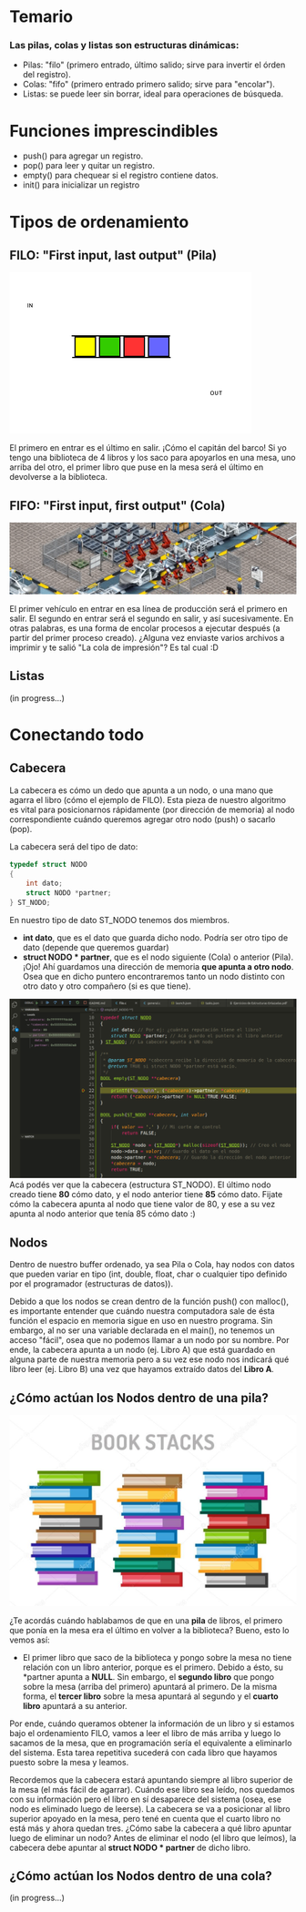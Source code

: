 # Temario

### Las pilas, colas y listas son estructuras dinámicas:
* Pilas: "filo" (primero entrado, último salido; sirve para invertir el órden del registro).
* Colas: "fifo" (primero entrado primero salido; sirve para "encolar").
* Listas: se puede leer sin borrar, ideal para operaciones de búsqueda.

# Funciones imprescindibles
* push() para agregar un registro.
* pop() para leer y quitar un registro.
* empty() para chequear si el registro contiene datos.
* init() para inicializar un registro

# Tipos de ordenamiento
## FILO: "First input, last output" (Pila)
![FILO](https://github.com/Chiqui1234/Pilas-Colas-y-Listas/blob/master/assets/img/pilas-colas-listas/filo.gif)

El primero en entrar es el último en salir. ¡Cómo el capitán del barco!
Si yo tengo una biblioteca de 4 libros y los saco para apoyarlos en una mesa, uno arriba del otro, el primer libro que puse en la mesa será el último en devolverse a la biblioteca.

## FIFO: "First input, first output" (Cola)
![FIFO](https://github.com/Chiqui1234/Pilas-Colas-y-Listas/blob/master/assets/img/pilas-colas-listas/fifo.gif)

El primer vehículo en entrar en esa línea de producción será el primero en salir. El segundo en entrar será el segundo en salir, y así sucesivamente.
En otras palabras, es una forma de encolar procesos a ejecutar después (a partir del primer proceso creado).
¿Alguna vez enviaste varios archivos a imprimir y te salió "La cola de impresión"? Es tal cual :D

## Listas
(in progress...)


# Conectando todo

## Cabecera
La cabecera es cómo un dedo que apunta a un nodo, o una mano que agarra el libro (cómo el ejemplo de FILO). Esta pieza de nuestro algoritmo es vital para posicionarnos rápidamente (por dirección de memoria) al nodo correspondiente cuándo queremos agregar otro nodo (push) o sacarlo (pop).

La cabecera será del tipo de dato:
```c
typedef struct NODO
{
    int dato;
    struct NODO *partner;
} ST_NODO;
```

En nuestro tipo de dato ST_NODO tenemos dos miembros.
* **int dato**, que es el dato que guarda dicho nodo. Podría ser otro tipo de dato (depende que queremos guardar)
* **struct NODO * partner**, que es el nodo siguiente (Cola) o anterior (Pila). ¡Ojo! Ahí guardamos una dirección de memoria **que apunta a otro nodo**. Osea que en dicho puntero encontraremos tanto un nodo distinto con otro dato y otro compañero (si es que tiene).

![Anidación-de-nodos](https://github.com/Chiqui1234/Pilas-Colas-y-Listas/blob/master/assets/img/pilas-colas-listas/anidacionDeNodos.png)
Acá podés ver que la cabecera (estructura ST_NODO). El último nodo creado tiene **80** cómo dato, y el nodo anterior tiene **85** cómo dato. Fijate cómo la cabecera apunta al nodo que tiene valor de 80, y ese a su vez apunta al nodo anterior que tenía 85 cómo dato :)

## Nodos
Dentro de nuestro buffer ordenado, ya sea Pila o Cola, hay nodos con datos que pueden variar en tipo (int, double, float, char o cualquier tipo definido por el programador (estructuras de datos)).

Debido a que los nodos se crean dentro de la función push() con malloc(), es importante entender que cuándo nuestra computadora sale de ésta función el espacio en memoria sigue en uso en nuestro programa. Sin embargo, al no ser una variable declarada en el main(), no tenemos un acceso "fácil", osea que no podemos llamar a un nodo por su nombre.
Por ende, la cabecera apunta a un nodo (ej. Libro A) que está guardado en alguna parte de nuestra memoria pero a su vez ese nodo nos indicará qué libro leer (ej. Libro B) una vez que hayamos extraído datos del **Libro A**.

## ¿Cómo actúan los Nodos dentro de una pila?

![Libros-apilados](https://github.com/Chiqui1234/Pilas-Colas-y-Listas/blob/master/assets/img/pilas-colas-listas/filo.jpg)

¿Te acordás cuándo hablabamos de que en una **pila** de libros, el primero que ponía en la mesa era el último en volver a la biblioteca? Bueno, esto lo vemos así:
* El primer libro que saco de la biblioteca y pongo sobre la mesa no tiene relación con un libro anterior, porque es el primero. Debido a ésto, su *partner apunta a **NULL**. Sin embargo, el **segundo libro** que pongo sobre la mesa (arriba del primero) apuntará al primero. 
De la misma forma, el **tercer libro** sobre la mesa apuntará al segundo y el **cuarto libro** apuntará a su anterior.

Por ende, cuándo queramos obtener la información de un libro y si estamos bajo el ordenamiento FILO, vamos a leer el libro de más arriba y luego lo sacamos de la mesa, que en programación sería el equivalente a eliminarlo del sistema. Esta tarea repetitiva sucederá con cada libro que hayamos puesto sobre la mesa y leamos.

Recordemos que la cabecera estará apuntando siempre al libro superior de la mesa (el más fácil de agarrar). Cuándo ese libro sea leído, nos quedamos con su información pero el libro en sí desaparece del sistema (osea, ese nodo es eliminado luego de leerse). 
La cabecera se va a posicionar al libro superior apoyado en la mesa, pero tené en cuenta que el cuarto libro no está más y ahora quedan tres. ¿Cómo sabe la cabecera a qué libro apuntar luego de eliminar un nodo? Antes de eliminar el nodo (el libro que leímos), la cabecera debe apuntar al **struct NODO * partner** de dicho libro.

## ¿Cómo actúan los Nodos dentro de una cola?
(in progress...)
